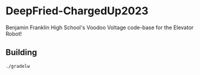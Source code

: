 # DeepFried-ChargedUp2023

Benjamin Franklin High School's Voodoo Voltage code-base for the Elevator Robot!

## Building

```bash
./gradelw
```
